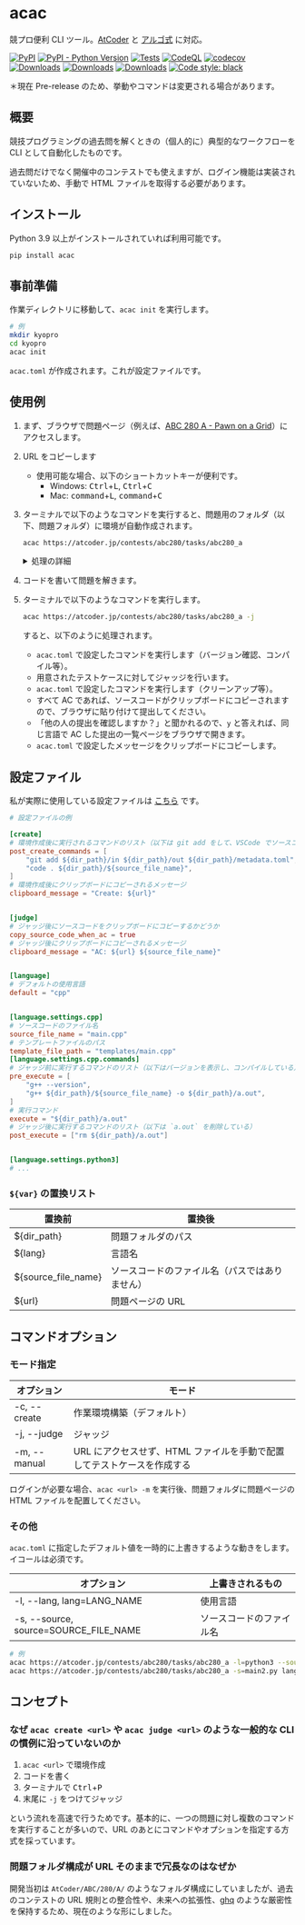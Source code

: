 # acac

競プロ便利 CLI ツール。[AtCoder](https://atcoder.jp/) と [アルゴ式](https://algo-method.com/) に対応。

[![PyPI](https://img.shields.io/pypi/v/acac)](https://pypi.python.org/pypi/acac)
[![PyPI - Python Version](https://img.shields.io/pypi/pyversions/acac)](https://pypi.python.org/pypi/acac)
[![Tests](https://github.com/seijinrosen/acac/actions/workflows/tests.yml/badge.svg)](https://github.com/seijinrosen/acac/actions/workflows/tests.yml)
[![CodeQL](https://github.com/seijinrosen/acac/actions/workflows/codeql.yml/badge.svg)](https://github.com/seijinrosen/acac/actions/workflows/codeql.yml)
[![codecov](https://codecov.io/gh/seijinrosen/acac/branch/main/graph/badge.svg)](https://codecov.io/gh/seijinrosen/acac)
[![Downloads](https://pepy.tech/badge/acac)](https://pepy.tech/project/acac)
[![Downloads](https://pepy.tech/badge/acac/month)](https://pepy.tech/project/acac)
[![Downloads](https://pepy.tech/badge/acac/week)](https://pepy.tech/project/acac)
[![Code style: black](https://img.shields.io/badge/code%20style-black-000000.svg)](https://github.com/psf/black)

＊現在 Pre-release のため、挙動やコマンドは変更される場合があります。

## 概要

競技プログラミングの過去問を解くときの（個人的に）典型的なワークフローを CLI として自動化したものです。

過去問だけでなく開催中のコンテストでも使えますが、ログイン機能は実装されていないため、手動で HTML ファイルを取得する必要があります。

## インストール

Python 3.9 以上がインストールされていれば利用可能です。

```sh
pip install acac
```

## 事前準備

作業ディレクトリに移動して、`acac init` を実行します。

```sh
# 例
mkdir kyopro
cd kyopro
acac init
```

`acac.toml` が作成されます。これが設定ファイルです。

## 使用例

1. まず、ブラウザで問題ページ（例えば、[ABC 280 A - Pawn on a Grid](https://atcoder.jp/contests/abc280/tasks/abc280_a)）にアクセスします。

1. URL をコピーします

   - 使用可能な場合、以下のショートカットキーが便利です。
     - Windows: <kbd>Ctrl</kbd>+<kbd>L</kbd>, <kbd>Ctrl</kbd>+<kbd>C</kbd>
     - Mac: <kbd>command</kbd>+<kbd>L</kbd>, <kbd>command</kbd>+<kbd>C</kbd>

1. ターミナルで以下のようなコマンドを実行すると、問題用のフォルダ（以下、問題フォルダ）に環境が自動作成されます。

   ```sh
   acac https://atcoder.jp/contests/abc280/tasks/abc280_a
   ```

   <details><summary>処理の詳細</summary>

   - 問題フォルダを作成します。
   - ソースコードのテンプレートファイルが用意されていれば、そのファイルをコピーします。そうでなければ、ソースコード用の空ファイルを作成します。
   - （`cache.html` が無ければ）問題ページにアクセスし、HTML ファイルを `cache.html` として保存します。
   - `metadata.toml` を作成します。
     - 問題ページのタイトルと URL が格納されます。
   - 問題ページ中からテストケースのサンプルを抽出し、テキストファイルとして保存します。
   - `acac.toml` で設定したコマンドを実行します。
   - `acac.toml` で設定したメッセージをクリップボードにコピーします。
     - 私は Git のコミットメッセージを設定しています。

   </details>

1. コードを書いて問題を解きます。

1. ターミナルで以下のようなコマンドを実行します。

   ```sh
   acac https://atcoder.jp/contests/abc280/tasks/abc280_a -j
   ```

   すると、以下のように処理されます。

   - `acac.toml` で設定したコマンドを実行します（バージョン確認、コンパイル等）。
   - 用意されたテストケースに対してジャッジを行います。
   - `acac.toml` で設定したコマンドを実行します（クリーンアップ等）。
   - すべて AC であれば、ソースコードがクリップボードにコピーされますので、ブラウザに貼り付けて提出してください。
   - 「他の人の提出を確認しますか？」と聞かれるので、`y` と答えれば、同じ言語で AC した提出の一覧ページをブラウザで開きます。
   - `acac.toml` で設定したメッセージをクリップボードにコピーします。

## 設定ファイル

私が実際に使用している設定ファイルは [こちら](https://github.com/seijinrosen/kyopro/blob/main/acac.toml) です。

```toml
# 設定ファイルの例

[create]
# 環境作成後に実行されるコマンドのリスト（以下は git add をして、VSCode でソースコード用のファイルを開いている）
post_create_commands = [
    "git add ${dir_path}/in ${dir_path}/out ${dir_path}/metadata.toml",
    "code . ${dir_path}/${source_file_name}",
]
# 環境作成後にクリップボードにコピーされるメッセージ
clipboard_message = "Create: ${url}"


[judge]
# ジャッジ後にソースコードをクリップボードにコピーするかどうか
copy_source_code_when_ac = true
# ジャッジ後にクリップボードにコピーされるメッセージ
clipboard_message = "AC: ${url} ${source_file_name}"


[language]
# デフォルトの使用言語
default = "cpp"


[language.settings.cpp]
# ソースコードのファイル名
source_file_name = "main.cpp"
# テンプレートファイルのパス
template_file_path = "templates/main.cpp"
[language.settings.cpp.commands]
# ジャッジ前に実行するコマンドのリスト（以下はバージョンを表示し、コンパイルしている）
pre_execute = [
    "g++ --version",
    "g++ ${dir_path}/${source_file_name} -o ${dir_path}/a.out",
]
# 実行コマンド
execute = "${dir_path}/a.out"
# ジャッジ後に実行するコマンドのリスト（以下は `a.out` を削除している）
post_execute = ["rm ${dir_path}/a.out"]


[language.settings.python3]
# ...
```

### `${var}` の置換リスト

| 置換前              | 置換後                                         |
| ------------------- | ---------------------------------------------- |
| ${dir_path}         | 問題フォルダのパス                             |
| ${lang}             | 言語名                                         |
| ${source_file_name} | ソースコードのファイル名（パスではありません） |
| ${url}              | 問題ページの URL                               |

## コマンドオプション

### モード指定

| オプション   | モード                                                                  |
| ------------ | ----------------------------------------------------------------------- |
| -c, --create | 作業環境構築（デフォルト）                                              |
| -j, --judge  | ジャッジ                                                                |
| -m, --manual | URL にアクセスせず、HTML ファイルを手動で配置してテストケースを作成する |

ログインが必要な場合、`acac <url> -m` を実行後、問題フォルダに問題ページの HTML ファイルを配置してください。

### その他

`acac.toml` に指定したデフォルト値を一時的に上書きするような動きをします。イコールは必須です。

| オプション                            | 上書きされるもの         |
| ------------------------------------- | ------------------------ |
| -l, --lang, lang=LANG_NAME            | 使用言語                 |
| -s, --source, source=SOURCE_FILE_NAME | ソースコードのファイル名 |

```sh
# 例
acac https://atcoder.jp/contests/abc280/tasks/abc280_a -l=python3 --source=main2.py
acac https://atcoder.jp/contests/abc280/tasks/abc280_a -s=main2.py lang=python3 --judge
```

## コンセプト

### なぜ `acac create <url>` や `acac judge <url>` のような一般的な CLI の慣例に沿っていないのか

1. `acac <url>` で環境作成
1. コードを書く
1. ターミナルで <kbd>Ctrl</kbd>+<kbd>P</kbd>
1. 末尾に `-j` をつけてジャッジ

という流れを高速で行うためです。基本的に、一つの問題に対し複数のコマンドを実行することが多いので、URL のあとにコマンドやオプションを指定する方式を採っています。

### 問題フォルダ構成が URL そのままで冗長なのはなぜか

開発当初は `AtCoder/ABC/280/A/` のようなフォルダ構成にしていましたが、過去のコンテストの URL 規則との整合性や、未来への拡張性、[ghq](https://github.com/x-motemen/ghq) のような厳密性を保持するため、現在のような形にしました。
